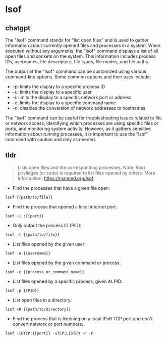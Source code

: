 # lsof 
## chatgpt 
The "lsof" command stands for "list open files" and is used to gather information about currently opened files and processes in a system. When executed without any arguments, the "lsof" command displays a list of all open files and sockets on the system. This information includes process IDs, usernames, file descriptors, file types, file modes, and file paths.

The output of the "lsof" command can be customized using various command-line options. Some common options and their uses include:

- -p: limits the display to a specific process ID
- -u: limits the display to a specific user
- -i: limits the display to a specific network port or address
- -c: limits the display to a specific command name
- -n: disables the conversion of network addresses to hostnames

The "lsof" command can be useful for troubleshooting issues related to file or network access, identifying which processes are using specific files or ports, and monitoring system activity. However, as it gathers sensitive information about running processes, it is important to use the "lsof" command with caution and only as needed. 

## tldr 
 
> Lists open files and the corresponding processes.
> Note: Root privileges (or sudo) is required to list files opened by others.
> More information: <https://manned.org/lsof>.

- Find the processes that have a given file open:

`lsof {{path/to/file}}`

- Find the process that opened a local internet port:

`lsof -i :{{port}}`

- Only output the process ID (PID):

`lsof -t {{path/to/file}}`

- List files opened by the given user:

`lsof -u {{username}}`

- List files opened by the given command or process:

`lsof -c {{process_or_command_name}}`

- List files opened by a specific process, given its PID:

`lsof -p {{PID}}`

- List open files in a directory:

`lsof +D {{path/to/directory}}`

- Find the process that is listening on a local IPv6 TCP port and don't convert network or port numbers:

`lsof -i6TCP:{{port}} -sTCP:LISTEN -n -P`
